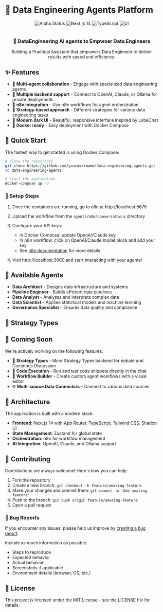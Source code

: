 # 🤖 Data Engineering Agents Platform

<div align="center">
  <img src="https://img.shields.io/badge/Status-Alpha-yellow" alt="Alpha Status" />
  <img src="https://img.shields.io/badge/Next.js-14-black" alt="Next.js 14" />
  <img src="https://img.shields.io/badge/TypeScript-✓-blue" alt="TypeScript" />
  <img src="https://img.shields.io/badge/UI-Shadcn%20+%20Tailwind-purple" alt="UI" />
</div>

<br />

<div align="center">
  <h3>💬 DataEngineering AI agents to Empwoer Data Engineers</h3>
  <p>Building a Practical Assistant that empowers Data Engineers to deliver results with speed and efficiency.</p>
</div>

## ✨ Features

- 🤖 **Multi-agent collaboration** - Engage with specialized data engineering agents
- 🔄 **Multiple backend support** - Connect to OpenAI, Claude, or Ollama for private deployments
- 🔗 **n8n integration** - Use n8n workflows for agent orchestration
- 🎯 **Strategy-based approach** - Different strategies for various data engineering tasks
- 🌙 **Modern dark UI** - Beautiful, responsive interface inspired by LobeChat
- 🚀 **Docker ready** - Easy deployment with Docker Compose

## 🚀 Quick Start

The fastest way to get started is using Docker Compose:

```bash
# Clone the repository
git clone https://github.com/yourusername/data-engineering-agents.git
cd data-engineering-agents

# Start the application
docker-compose up -d
```

### 🔧 Setup Steps

1. Once the containers are running, go to n8n at http://localhost:5678
2. Upload the workflow from the `agents/n8n/conversations` directory
3. Configure your API keys:
   - In Docker Compose: update OpenAI/Claude key
   - In n8n workflow: click on OpenAI/Claude model block and add your key
   - See [n8n documentation](https://docs.n8n.io/integrations/builtin/credentials/openai/#using-api-key) for more details

4. Visit http://localhost:3000 and start interacting with your agents!

## 🧠 Available Agents

- **Data Architect** - Designs data infrastructure and systems
- **Pipeline Engineer** - Builds efficient data pipelines
- **Data Analyst** - Analyzes and interprets complex data
- **Data Scientist** - Applies statistical models and machine learning
- **Governance Specialist** - Ensures data quality and compliance

## 🎯 Strategy Types


## 🔮 Coming Soon

We're actively working on the following features:

- 🎯 **Strategy Types** - More Strategy Types backend for debate and Continous Discussion
- 📝 **Code Execution** - Run and test code snippets directly in the chat
- 🔄 **Workflow Builder** - Create custom agent workflows with a visual editor
- 🌐 **Multi-source Data Connectors** - Connect to various data sources


## 🧩 Architecture

The application is built with a modern stack:

- **Frontend**: Next.js 14 with App Router, TypeScript, Tailwind CSS, Shadcn UI
- **State Management**: Zustand for global state
- **Orchestration**: n8n for workflow management
- **AI Integration**: OpenAI, Claude, and Ollama support

## 🤝 Contributing

Contributions are always welcome! Here's how you can help:

1. Fork the repository
2. Create a new branch: `git checkout -b feature/amazing-feature`
3. Make your changes and commit them: `git commit -m 'Add amazing feature'`
4. Push to the branch: `git push origin feature/amazing-feature`
5. Open a pull request

### 🐛 Bug Reports

If you encounter any issues, please help us improve by [creating a bug report](https://github.com/yourusername/data-engineering-agents/issues/new?template=bug_report.md).

Include as much information as possible:
- Steps to reproduce
- Expected behavior
- Actual behavior
- Screenshots if applicable
- Environment details (browser, OS, etc.)

## 📜 License

This project is licensed under the MIT License - see the LICENSE file for details.